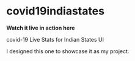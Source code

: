 # covid19indiastates
<b>Watch it live in action here</b>
<a href='https://iankityadav.github.io/covid19indiastates/'></a>

covid-19 Live Stats for Indian States UI 

I designed this one to showcase it as my project.

